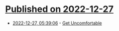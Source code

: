 # [Published on 2022-12-27](index.md)

* [2022-12-27, 05:39:06](https://news.ycombinator.com/item?id=34145483) - [Get Uncomfortable](https://newsletter.smarter.blog/p/get-uncomfortable)
